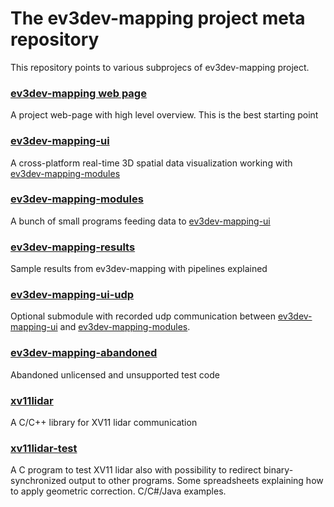The ev3dev-mapping project meta repository 
====================

This repository points to various subprojecs of ev3dev-mapping project.

### [ev3dev-mapping web page](http://www.ev3dev.org/projects/2016/08/07/Mapping/)

A project web-page with high level overview. This is the best starting point

### [ev3dev-mapping-ui](https://github.com/bmegli/ev3dev-mapping-ui)

A cross-platform real-time 3D spatial data visualization working with [ev3dev-mapping-modules](https://github.com/bmegli/ev3dev-mapping-modules)

### [ev3dev-mapping-modules](https://github.com/bmegli/ev3dev-mapping-modules)

A bunch of small programs feeding data to [ev3dev-mapping-ui](https://github.com/bmegli/ev3dev-mapping-ui)

### [ev3dev-mapping-results](https://github.com/bmegli/ev3dev-mapping-results)

Sample results from ev3dev-mapping with pipelines explained

### [ev3dev-mapping-ui-udp](https://github.com/bmegli/ev3dev-mapping-ui-udp)

Optional submodule with recorded udp communication between [ev3dev-mapping-ui](https://github.com/bmegli/ev3dev-mapping-ui) and [ev3dev-mapping-modules](https://github.com/bmegli/ev3dev-mapping-modules).

### [ev3dev-mapping-abandoned](https://github.com/bmegli/ev3dev-mapping-abandoned)

Abandoned unlicensed and unsupported test code

### [xv11lidar](https://github.com/bmegli/xv11lidar)

A C/C++ library for XV11 lidar communication

### [xv11lidar-test](https://github.com/bmegli/xv11lidar-test)

A C program to test XV11 lidar also with possibility to redirect binary-synchronized output to other programs.
Some spreadsheets explaining how to apply geometric correction.
C/C#/Java examples.


